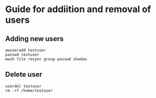# Guide for addiition and removal of users

## Adding new users

```
wwuseradd testuser
passwd testuser
wwsh file resync group passwd shadow
```

## Delete user 

```
userdel testuser
rm -rf /home/testuser
```